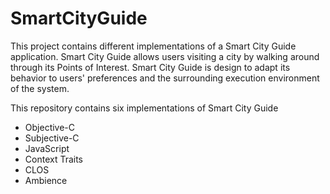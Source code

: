 # SmartCityGuide

This project contains different implementations of a Smart City Guide application.
Smart City Guide allows users visiting a city by walking around through its Points of Interest. Smart City Guide is design to adapt its behavior to users' preferences and the surrounding execution environment of the system.

This repository contains six implementations of Smart City Guide

  * Objective-C
  * Subjective-C
  * JavaScript
  * Context Traits 
  * CLOS
  * Ambience
